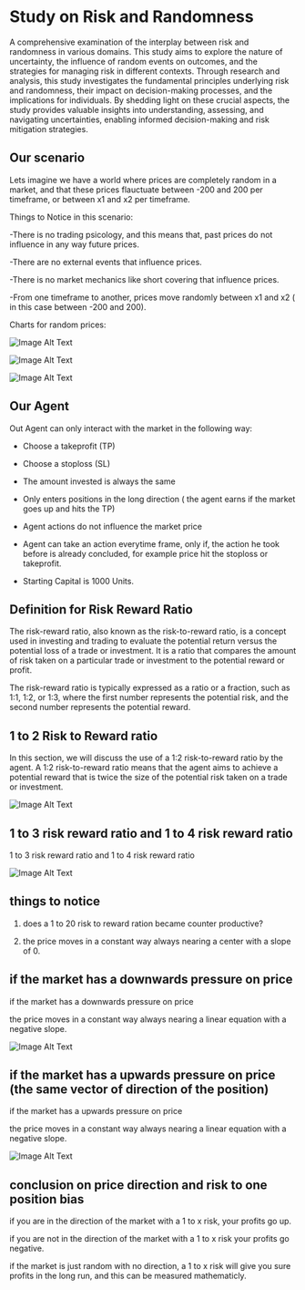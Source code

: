 # Study on Risk and Randomness

A comprehensive examination of the interplay between risk and randomness in various domains. This study aims to explore the nature of uncertainty, the influence of random events on outcomes, and the strategies for managing risk in different contexts. Through research and analysis, this study investigates the fundamental principles underlying risk and randomness, their impact on decision-making processes, and the implications for individuals. By shedding light on these crucial aspects, the study provides valuable insights into understanding, assessing, and navigating uncertainties, enabling informed decision-making and risk mitigation strategies.

## Our scenario

Lets imagine we have a world where prices are completely random in a market, and that these prices flauctuate between -200 and 200 per timeframe, or between x1 and x2 per timeframe. 

Things to Notice in this scenario:

-There is no trading psicology, and this means that, past prices do not influence in any way future prices.

-There are no external events that influence prices.

-There is no market mechanics like short covering that influence prices.

-From one timeframe to another, prices move randomly between x1 and x2 ( in this case between -200 and 200).

Charts for random prices:

![Image Alt Text](images/7.png)

![Image Alt Text](images/8.png)

![Image Alt Text](images/9.png)


## Our Agent

Out Agent can only interact with the market in the following way:

- Choose a takeprofit (TP)

- Choose a stoploss (SL)

- The amount invested is always the same

- Only enters positions in the long direction ( the agent earns if the market goes up and hits the TP)

- Agent actions do not influence the market price

- Agent can take an action everytime frame, only if, the action he took before is already concluded, for example price hit the stoploss or takeprofit. 

- Starting Capital is 1000 Units.

## Definition for Risk Reward Ratio

The risk-reward ratio, also known as the risk-to-reward ratio, is a concept used in investing and trading to evaluate the potential return versus the potential loss of a trade or investment. It is a ratio that compares the amount of risk taken on a particular trade or investment to the potential reward or profit.

The risk-reward ratio is typically expressed as a ratio or a fraction, such as 1:1, 1:2, or 1:3, where the first number represents the potential risk, and the second number represents the potential reward.

## 1 to 2 Risk to Reward ratio

In this section, we will discuss the use of a 1:2 risk-to-reward ratio by the agent. A 1:2 risk-to-reward ratio means that the agent aims to achieve a potential reward that is twice the size of the potential risk taken on a trade or investment.

![Image Alt Text](images/2.png)

## 1 to 3 risk reward ratio and 1 to 4 risk reward ratio 

1 to 3 risk reward ratio and 1 to 4 risk reward ratio 

![Image Alt Text](images/3.png)

## things to notice

1. does a 1 to 20 risk to reward ration became counter productive?

2. the price moves in a constant way always nearing a center with a slope of 0.

## if the market has a downwards pressure on price

if the market has a downwards pressure on price

the price moves in a constant way always nearing a linear equation with a negative slope.

![Image Alt Text](images/4.png)

## if the market has a upwards pressure on price (the same vector of direction of the position)

if the market has a upwards pressure on price

the price moves in a constant way always nearing a linear equation with a negative slope.

![Image Alt Text](images/5.png)

## conclusion on price direction and risk to one position bias

if you are in the direction of the market with a 1 to x risk, your profits go up.

if you are not in the direction of the market with a 1 to x risk your profits go negative.

if the market is just random with no direction, a 1 to x risk will give you sure profits in the long run,
and this can be measured mathematicly.